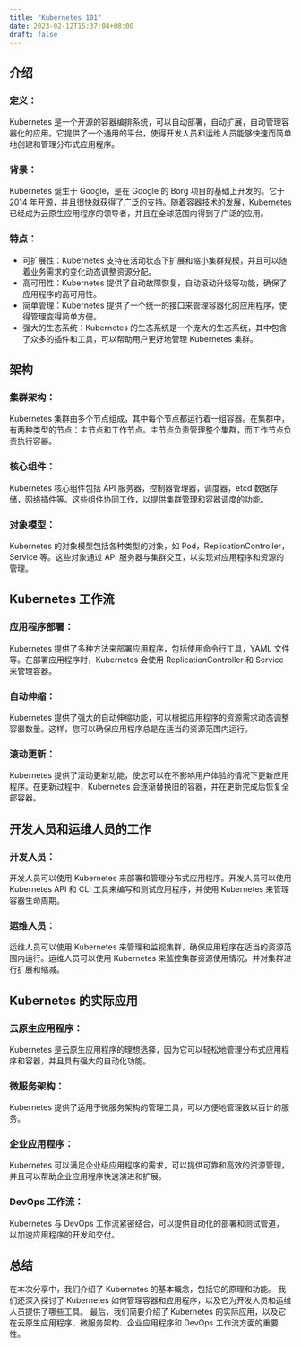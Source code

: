 ```yaml
---
title: "Kubernetes 101"
date: 2023-02-12T15:37:04+08:00
draft: false
---
```


## 介绍

### 定义：

Kubernetes 是一个开源的容器编排系统，可以自动部署，自动扩展，自动管理容器化的应用。它提供了一个通用的平台，使得开发人员和运维人员能够快速而简单地创建和管理分布式应用程序。

### 背景：

Kubernetes 诞生于 Google，是在 Google 的 Borg 项目的基础上开发的。它于 2014 年开源，并且很快就获得了广泛的支持。随着容器技术的发展，Kubernetes 已经成为云原生应用程序的领导者，并且在全球范围内得到了广泛的应用。

### 特点：

- 可扩展性：Kubernetes 支持在活动状态下扩展和缩小集群规模，并且可以随着业务需求的变化动态调整资源分配。
- 高可用性：Kubernetes 提供了自动故障恢复，自动滚动升级等功能，确保了应用程序的高可用性。
- 简单管理：Kubernetes 提供了一个统一的接口来管理容器化的应用程序，使得管理变得简单方便。
- 强大的生态系统：Kubernetes 的生态系统是一个庞大的生态系统，其中包含了众多的插件和工具，可以帮助用户更好地管理 Kubernetes 集群。

## 架构

### 集群架构：

Kubernetes 集群由多个节点组成，其中每个节点都运行着一组容器。在集群中，有两种类型的节点：主节点和工作节点。主节点负责管理整个集群，而工作节点负责执行容器。

### 核心组件：

Kubernetes 核心组件包括 API 服务器，控制器管理器，调度器，etcd 数据存储，网络插件等。这些组件协同工作，以提供集群管理和容器调度的功能。

### 对象模型：

Kubernetes 的对象模型包括各种类型的对象，如 Pod，ReplicationController，Service 等。这些对象通过 API 服务器与集群交互，以实现对应用程序和资源的管理。

## Kubernetes 工作流

### 应用程序部署：

Kubernetes 提供了多种方法来部署应用程序，包括使用命令行工具，YAML 文件等。在部署应用程序时，Kubernetes 会使用 ReplicationController 和 Service 来管理容器。

### 自动伸缩：

Kubernetes 提供了强大的自动伸缩功能，可以根据应用程序的资源需求动态调整容器数量。这样，您可以确保应用程序总是在适当的资源范围内运行。

### 滚动更新：

Kubernetes 提供了滚动更新功能，使您可以在不影响用户体验的情况下更新应用程序。在更新过程中，Kubernetes 会逐渐替换旧的容器，并在更新完成后恢复全部容器。

## 开发人员和运维人员的工作

### 开发人员：

开发人员可以使用 Kubernetes 来部署和管理分布式应用程序。开发人员可以使用 Kubernetes API 和 CLI 工具来编写和测试应用程序，并使用 Kubernetes 来管理容器生命周期。

### 运维人员：

运维人员可以使用 Kubernetes 来管理和监视集群，确保应用程序在适当的资源范围内运行。运维人员可以使用 Kubernetes 来监控集群资源使用情况，并对集群进行扩展和缩减。

## Kubernetes 的实际应用

### 云原生应用程序：

Kubernetes 是云原生应用程序的理想选择，因为它可以轻松地管理分布式应用程序和容器，并且具有强大的自动化功能。

### 微服务架构：

Kubernetes 提供了适用于微服务架构的管理工具，可以方便地管理数以百计的服务。

### 企业应用程序：

Kubernetes 可以满足企业级应用程序的需求，可以提供可靠和高效的资源管理，并且可以帮助企业应用程序快速演进和扩展。

### DevOps 工作流：

Kubernetes 与 DevOps 工作流紧密结合，可以提供自动化的部署和测试管道，以加速应用程序的开发和交付。

## 总结

在本次分享中，我们介绍了 Kubernetes 的基本概念，包括它的原理和功能。
我们还深入探讨了 Kubernetes 如何管理容器和应用程序，以及它为开发人员和运维人员提供了哪些工具。
最后，我们简要介绍了 Kubernetes 的实际应用，以及它在云原生应用程序、微服务架构、企业应用程序和 DevOps 工作流方面的重要性。


